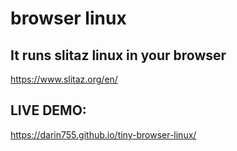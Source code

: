 # browser linux

## It runs slitaz linux in your browser
https://www.slitaz.org/en/

## LIVE DEMO:  

https://darin755.github.io/tiny-browser-linux/
